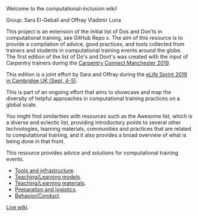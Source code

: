 Welcome to the computational-inclusion wiki!

Group: Sara El-Gebali and Offray Vladimir Luna

This project is an extension of the initial list of Dos and Don’ts in computational training, see GitHub Repo x. The aim of this resource is to provide a compilation of advice, good practices, and tools collected from trainers and students in computational training events around the globe. 
The first edition of the list of Do's and Dont's was created with the input of Carpentry trainers during the [Carpentry Connect Manchester 2019](https://software.ac.uk/ccmcr19). 

This edition is a joint effort by Sara and Offray during the [eLife Sprint 2019 in Cambridge UK (Sept, 4-5)](https://sprint.elifesciences.org/).

This is part of an ongoing effort that aims to showcase and map the diversity of helpful approaches in computational training practices on a global scale.

You might find similarities with resources such as the Awesome list, which is a diverse and eclectic list, providing introductory points to several other technologies, learning materials, communities and practices that are related to computational training, and it also provides a broad overview of what is being done in that front.

This resource provides advice and solutions for computational training events.

  - [Tools and infrastructure](https://github.com/selgebali/computational-inclusion/wiki/tools-infrastructure.md).
  - [Teaching/Learning models](https://github.com/selgebali/computational-inclusion/wiki/teaching-learning-models.md).
  - [Teaching/Learning materials](https://github.com/selgebali/computational-inclusion/wiki/teaching-learning-materials.md).
  - [Preparation and logistics](https://github.com/selgebali/computational-inclusion/wiki/logistics.md).
  - [Behavior/Conduct](https://github.com/selgebali/computational-inclusion/wiki/conduct.md).

[Live wiki](https://docutopia.tupale.co/eLifeSprint19:teaching#).